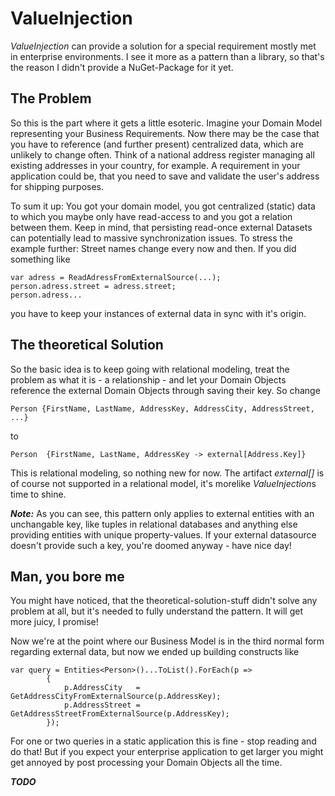 # ValueInjection

*ValueInjection* can provide a solution for a special requirement mostly met in enterprise environments. I see it more as a pattern than a library, so that's the reason I didn't provide a NuGet-Package for it yet.

## The Problem

So this is the part where it gets a little esoteric.
Imagine your Domain Model representing your Business Requirements. Now there may be the case that you have to reference (and further present) centralized data, which are unlikely to change often. Think of a national address register managing all existing addresses in your country, for example.
A requirement in your application could be, that you need to save and validate the user's address for shipping purposes.

To sum it up: You got your domain model, you got centralized (static) data to which you maybe only have read-access to and you got a relation between them. Keep in mind, that persisting read-once external Datasets can potentially lead to massive synchronization issues. To stress the example further: Street names change every now and then. If you did something like 
```
var adress = ReadAdressFromExternalSource(...);
person.adress.street = adress.street;
person.adress...
```

you have to keep your instances of external data in sync with it's origin.

## The theoretical Solution

So the basic idea is to keep going with relational modeling, treat the problem as what it is - a relationship - and let your Domain Objects reference the external Domain Objects through saving their key. So change
```
Person {FirstName, LastName, AddressKey, AddressCity, AddressStreet, ...}
```
to
```
Person  {FirstName, LastName, AddressKey -> external[Address.Key]}
```

This is relational modeling, so nothing new for now. The artifact *external[]* is of course not supported in a relational model, it's morelike *ValueInjection*s time to shine.

***Note:*** As you can see, this pattern only applies to external entities with an unchangable key, like tuples in relational databases and anything else providing entities with unique property-values. If your external datasource doesn't provide such a key, you're doomed anyway - have nice day!

## Man, you bore me

You might have noticed, that the theoretical-solution-stuff didn't solve any problem at all, but it's needed to fully understand the pattern. It will get more juicy, I promise!

Now we're at the point where our Business Model is in the third normal form regarding external data, but now we ended up building constructs like
```
var query = Entities<Person>()...ToList().ForEach(p =>
		{
			p.AddressCity   = GetAddressCityFromExternalSource(p.AddressKey);
			p.AddressStreet = GetAddressStreetFromExternalSource(p.AddressKey);
		});
```

For one or two queries in a static application this is fine - stop reading and do that!
But if you expect your enterprise application to get larger you might get annoyed by post processing your Domain Objects all the time.

***TODO***